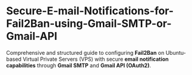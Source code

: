 # Secure-E-mail-Notifications-for-Fail2Ban-using-Gmail-SMTP-or-Gmail-API
Comprehensive and structured guide to configuring **Fail2Ban** on Ubuntu-based Virtual Private Servers (VPS) with secure **email notification capabilities** through **Gmail SMTP** and **Gmail API (OAuth2)**. 
